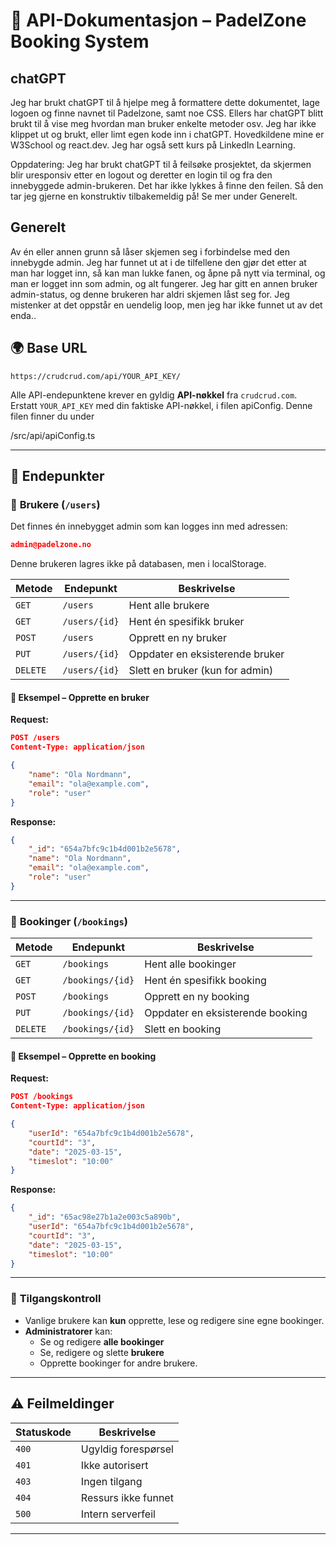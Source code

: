# 📌 **API-Dokumentasjon – PadelZone Booking System**

## chatGPT

Jeg har brukt chatGPT til å hjelpe meg å formattere dette dokumentet, lage logoen og finne navnet til Padelzone, samt noe CSS. Ellers har chatGPT blitt brukt til å vise meg hvordan man bruker enkelte metoder osv. Jeg har ikke klippet ut og brukt, eller limt egen kode inn i chatGPT. Hovedkildene mine er W3School og react.dev. Jeg har også sett kurs på LinkedIn Learning.

Oppdatering: Jeg har brukt chatGPT til å feilsøke prosjektet, da skjermen blir uresponsiv etter en logout og deretter en login til og fra den innebyggede admin-brukeren. Det har ikke lykkes å finne den feilen. Så den tar jeg gjerne en konstruktiv tilbakemeldig på! Se mer under Generelt.

## Generelt

Av én eller annen grunn så låser skjemen seg i forbindelse med den innebygde admin. Jeg har funnet ut at i de tilfellene den gjør det etter at man har logget inn, så kan man lukke fanen, og åpne på nytt via terminal, og man er logget inn som admin, og alt fungerer. Jeg har gitt en annen bruker admin-status, og denne brukeren har aldri skjemen låst seg for. Jeg mistenker at det oppstår en uendelig loop, men jeg har ikke funnet ut av det enda..

## 🌍 **Base URL**

```
https://crudcrud.com/api/YOUR_API_KEY/
```

Alle API-endepunktene krever en gyldig **API-nøkkel** fra `crudcrud.com`.  
Erstatt `YOUR_API_KEY` med din faktiske API-nøkkel, i filen apiConfig. Denne
filen finner du under

/src/api/apiConfig.ts

---

## 📁 **Endepunkter**

### 📌 **Brukere (`/users`)**

Det finnes én innebygget admin som kan logges inn med adressen:

```json
admin@padelzone.no
```

Denne brukeren lagres ikke på databasen, men i localStorage.

| Metode   | Endepunkt     | Beskrivelse                     |
| -------- | ------------- | ------------------------------- |
| `GET`    | `/users`      | Hent alle brukere               |
| `GET`    | `/users/{id}` | Hent én spesifikk bruker        |
| `POST`   | `/users`      | Opprett en ny bruker            |
| `PUT`    | `/users/{id}` | Oppdater en eksisterende bruker |
| `DELETE` | `/users/{id}` | Slett en bruker (kun for admin) |

#### 🔹 **Eksempel – Opprette en bruker**

**Request:**

```json
POST /users
Content-Type: application/json

{
    "name": "Ola Nordmann",
    "email": "ola@example.com",
    "role": "user"
}
```

**Response:**

```json
{
    "_id": "654a7bfc9c1b4d001b2e5678",
    "name": "Ola Nordmann",
    "email": "ola@example.com",
    "role": "user"
}
```

---

### 📌 **Bookinger (`/bookings`)**

| Metode   | Endepunkt        | Beskrivelse                      |
| -------- | ---------------- | -------------------------------- |
| `GET`    | `/bookings`      | Hent alle bookinger              |
| `GET`    | `/bookings/{id}` | Hent én spesifikk booking        |
| `POST`   | `/bookings`      | Opprett en ny booking            |
| `PUT`    | `/bookings/{id}` | Oppdater en eksisterende booking |
| `DELETE` | `/bookings/{id}` | Slett en booking                 |

#### 🔹 **Eksempel – Opprette en booking**

**Request:**

```json
POST /bookings
Content-Type: application/json

{
    "userId": "654a7bfc9c1b4d001b2e5678",
    "courtId": "3",
    "date": "2025-03-15",
    "timeslot": "10:00"
}
```

**Response:**

```json
{
    "_id": "65ac98e27b1a2e003c5a890b",
    "userId": "654a7bfc9c1b4d001b2e5678",
    "courtId": "3",
    "date": "2025-03-15",
    "timeslot": "10:00"
}
```

---

### 📌 **Tilgangskontroll**

-   Vanlige brukere kan **kun** opprette, lese og redigere sine egne bookinger.
-   **Administratorer** kan:
    -   Se og redigere **alle bookinger**
    -   Se, redigere og slette **brukere**
    -   Opprette bookinger for andre brukere.

---

## ⚠️ **Feilmeldinger**

| Statuskode | Beskrivelse         |
| ---------- | ------------------- |
| `400`      | Ugyldig forespørsel |
| `401`      | Ikke autorisert     |
| `403`      | Ingen tilgang       |
| `404`      | Ressurs ikke funnet |
| `500`      | Intern serverfeil   |

---
